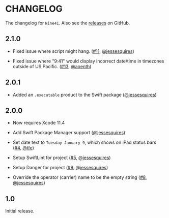 # CHANGELOG

The changelog for `Nine41`. Also see the [releases](https://github.com/jessesquires/Nine41/releases) on GitHub.

2.1.0
-----

- Fixed issue where script might hang. ([#11](https://github.com/jessesquires/Nine41/issues/11), [@jessesquires](https://github.com/jessesquires))

- Fixed issue where "9:41" would display incorrect date/time in timezones outside of US Pacific. ([#13](https://github.com/jessesquires/Nine41/issues/13), [@aoenth](https://github.com/aoenth))

2.0.1
-----

- Added an `.executable` product to the Swift package ([@jessesquires](https://github.com/jessesquires))

2.0.0
-----

- Now requires Xcode 11.4

- Add Swift Package Manager support ([@jessesquires](https://github.com/jessesquires))

- Set date text to `Tuesday January 9`, which shows on iPad status bars ([#4](https://github.com/jessesquires/Nine41/pull/4), [@tfe](https://github.com/tfe))

- Setup SwiftLint for project ([#5](https://github.com/jessesquires/Nine41/issues/5), [@jessesquires](https://github.com/jessesquires))

- Setup Danger for project ([#9](https://github.com/jessesquires/Nine41/issues/9), [@jessesquires](https://github.com/jessesquires))

- Override the operator (carrier) name to be the empty string ([#8](https://github.com/jessesquires/Nine41/issues/8), [@jessesquires](https://github.com/jessesquires))

1.0
---

Initial release.

